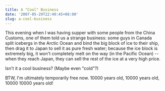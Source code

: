 ```yaml
---
title: A "Cool" Business
date: '2007-05-29T22:40:45+08:00'
slug: a-cool-business
---
```


This evening when I was having supper with some people from the China Customs, one of them told us a strange business: some guys in Canada split icebergs in the Arctic Ocean and bind the big block of ice to their ship, then drag it to Japan to sell it as pure fresh water; because the ice block is extremely big, it won't completely melt on the way (in the Pacific Ocean) -- when they reach Japan, they can sell the rest of the ice at a very high price.

Isn't it a cool business? (Maybe even "cold"?)

BTW, I'm ultimately temporarily free now. 10000 years old, 10000 years old, 10000 10000 years old!  
